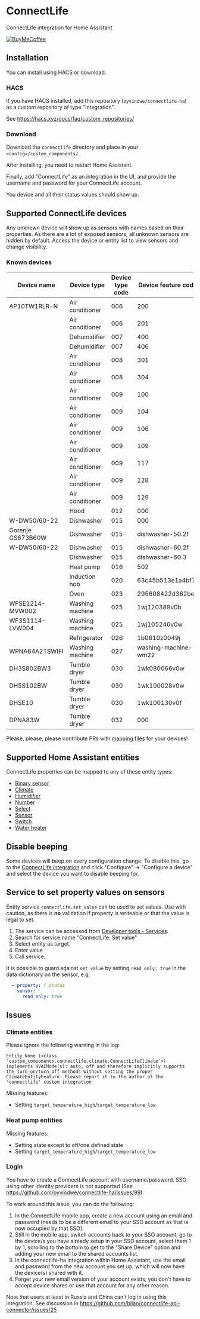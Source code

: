 # ConnectLife

ConnectLife integration for Home Assistant

[![BuyMeCoffee](https://www.buymeacoffee.com/assets/img/custom_images/orange_img.png)](https://www.buymeacoffee.com/oyvindwev)

## Installation

You can install using HACS or download.

### HACS
If you have HACS installed, add this repository (`oyvindwe/connectlife-ha`) as a custom repository of type "Integration".

See https://hacs.xyz/docs/faq/custom_repositories/ 

### Download

Download the `connectlife` directory and place in your `<config>/custom_components/`.

After installing, you need to restart Home Assistant.

Finally, add "ConnectLife" as an integration in the UI, and provide the username and password for your ConnectLife account.

You device and all their status values should show up.

## Supported ConnectLife devices

Any unknown device will show up as sensors with names based on their properties. As there are a lot of exposed
sensors, all unknown sensors are hidden by default. Access the device or entity list to view sensors and change
visibility.

### Known devices

| Device name       | Device type     | Device type code | Device feature code |
|-------------------|-----------------|------------------|---------------------|
| AP10TW1RLR-N      | Air conditioner | 006              | 200                 |
|                   | Air conditioner | 006              | 201                 |
|                   | Dehumidifier    | 007              | 400                 |
|                   | Dehumidifier    | 007              | 406                 |
|                   | Air conditioner | 008              | 301                 |
|                   | Air conditioner | 008              | 304                 |
|                   | Air conditioner | 009              | 100                 |
|                   | Air conditioner | 009              | 104                 |
|                   | Air conditioner | 009              | 106                 |
|                   | Air conditioner | 009              | 109                 |
|                   | Air conditioner | 009              | 117                 |
|                   | Air conditioner | 009              | 128                 |
|                   | Air conditioner | 009              | 129                 |
|                   | Hood            | 012              | 000                 |
| W-DW50/60-22      | Dishwasher      | 015              | 000                 |
| Gorenje GS673B60W | Dishwasher      | 015              | dishwasher-50.2f    |
| W-DW50/60-22      | Dishwasher      | 015              | dishwasher-60.2f    |
|                   | Dishwasher      | 015              | dishwasher-60.3     |
|                   | Heat pump       | 016              | 502                 |
|                   | Induction hob   | 020              | 63c45b513e1a4bf7    |
|                   | Oven            | 023              | 295608422d362be1    |
| WFSE1214-MVW002   | Washing machine | 025              | 1wj120389v0b        |
| WF3S1114-LVW004   | Washing machine | 025              | 1wj105246v0w        |
|                   | Refrigerator    | 026              | 1b0610z0049j        |
| WPNA84A2TSWIFI    | Washing machine | 027              | washing-machine-wm22|
| DH3S802BW3        | Tumble dryer    | 030              | 1wk080066v0w        |
| DH5S102BW         | Tumble dryer    | 030              | 1wk100028v0w        |
| DHSE10            | Tumble dryer    | 030              | 1wk100130v0f        |
| DPNA83W           | Tumble dryer    | 032              | 000                 |

Please, please, please contribute PRs with [mapping files](custom_components/connectlife/data_dictionaries) for your devices!

## Supported Home Assistant entities

ConnectLife properties can be mapped to any of these entity types:

- [Binary sensor](https://developers.home-assistant.io/docs/core/entity/binary-sensor)
- [Climate](https://developers.home-assistant.io/docs/core/entity/climate)
- [Humidifier](https://developers.home-assistant.io/docs/core/entity/humidifier)
- [Number](https://developers.home-assistant.io/docs/core/entity/number)
- [Select](https://developers.home-assistant.io/docs/core/entity/select)
- [Sensor](https://developers.home-assistant.io/docs/core/entity/sensor)
- [Switch](https://developers.home-assistant.io/docs/core/entity/switch)
- [Water heater](https://developers.home-assistant.io/docs/core/entity/water-heater)

## Disable beeping

Some devices will beep on every configuration change. To disable this, go to the
[ConnectLife integration](https://my.home-assistant.io/redirect/integration/?domain=connectlife)
and click "Configure" → "Configure a device" and select the device you want to disable beeping for. 

## Service to set property values on sensors

Entity service `connectlife.set_value` can be used to set values. Use with caution, as there is **no** validation
if property is writeable or that the value is legal to set.

1. The service can be accessed from [Developer tools - Services](https://my.home-assistant.io/redirect/developer_services/).
2. Search for service name "ConnectLife: Set value"
3. Select entity as target.
4. Enter value
5. Call service.

It is possible to guard against `set_value` by setting `read_only: true` in the data dictionary on the sensor, e.g.
```yaml
  - property: f_status 
    sensor:
      read_only: true
```

## Issues

### Climate entities

Please ignore the following warning in the log:
```
Entity None (<class 'custom_components.connectlife.climate.ConnectLifeClimate'>) implements HVACMode(s): auto, off and therefore implicitly supports the turn_on/turn_off methods without setting the proper ClimateEntityFeature. Please report it to the author of the 'connectlife' custom integration
```

Missing features:
- Setting `target_temperature_high`/`target_temperature_low`

### Heat pump entities
 
Missing features:
- Setting state except to off/one defined state
- Setting `target_temperature_high`/`target_temperature_low`

### Login

You have to create a ConnectLife account with username/password. SSO using other identity providers is not supported (See https://github.com/oyvindwe/connectlife-ha/issues/99).

To work around this issue, you can do the following:
1. In the ConnectLife mobile app, create a new account using an email and password (needs to be a different email to your SSO account as that is now occupied by that SSO).
2. Still in the mobile app, switch accounts back to your SSO account, go to the device/s you have already setup in your SSO account, select them 1 by 1, scrolling to the bottom to get to the "Share Device" option and adding your new email to the shared accounts list.
3. In the connectlife-ha integration within Home Assistant, use the email and password from the new account you set up, which will now have the device(s) shared with it.
4. Forget your new email version of your account exists, you don't have to accept device shares or use that account for any other reason.

Note that users at least in Russia and China can't log in using this integration. See discussion in
https://github.com/bilan/connectlife-api-connector/issues/25
